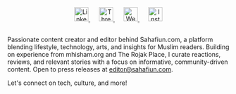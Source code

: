 <!-- Social Links Section -->
<div style="text-align:center; margin-bottom: 30px;">
  <a href="https://www.linkedin.com/in/mhisham" target="_blank" style="margin: 0 10px;">
    <img src="https://lh3.googleusercontent.com/sitesv/AICyYdaeCd0ykSRpw7KIMKnRjxrNhawgj6_v9zWRJS6idCweU3UFE2Qc3VnSWJkq4o8knIlWo_TKF0GCoxk5nD8zW6LbZrD70gn3Mv6fpoVqAxSxnWPKf9FMI4QDM-e24IeIQxaTeDngn2Lwab30906vwzWEKj27mLDf2XRQtleceNpVbPS4481I1MGF9CVs_9rr4fMuwB-bM00rYw" alt="LinkedIn" width="32" height="32">
  </a>
  <a href="https://www.threads.net/@mhishamsg" target="_blank" style="margin: 0 10px;">
    <img src="https://lh3.googleusercontent.com/sitesv/AICyYdYs_kKtjmwEsWFxIzG7cdZPyy3mOOTXqEFyKjt3ppbLQnZ_feTOvizAtnIVS2JqfNi7UBvHokij6ybsRliRvq3OhqQ2LA7tvpLd4-vsSMlzLpooCk-skiicALZsuf8WvVEgEdRSVIqLJCAPoh5A_3pqjXK1sEl01S5ObVfdUCUqMh_iDyNU9Mc8RursGMlk4YeXtmoVzNpWoKTR" alt="Threads" width="32" height="32">
  </a>
  <a href="https://sahafiun.com" target="_blank" style="margin: 0 10px;">
    <img src="https://sahafiun.com/wp-content/uploads/2023/03/cropped-mhlshamsg-1-scaled-1.webp" alt="Website" width="32" height="32">
  </a>
  <a href="https://instagram.com/mhishamsg" target="_blank" style="margin: 0 10px;">
    <img src="https://lh3.googleusercontent.com/sitesv/AICyYdbMrSZbIChdjFw58NXW1yY9l4Q8hd8102Tdq6uEKrUXkC2KfMhxqYNvXfIWOuHFbij3uq4Kg9yU92xinUgGI2rbzUI4eGWeZIP8KdMYFH6RpbcyyN_4IMLuTvlP8jOIa8gHy155jFdcfhkT64rL7FP6PqPFgE9UoUA8jG-ToOrfSFgmUcQWxmXmQr8A030jczFwfdEPp9sBvA" alt="Instagram" width="32" height="32">
  </a>
</div>

Passionate content creator and editor behind Sahafiun.com, a platform blending lifestyle, technology, arts, and insights for Muslim readers. Building on experience from mhisham.org and The Rojak Place, I curate reactions, reviews, and relevant stories with a focus on informative, community-driven content. Open to press releases at editor@sahafiun.com.

Let's connect on tech, culture, and more!
